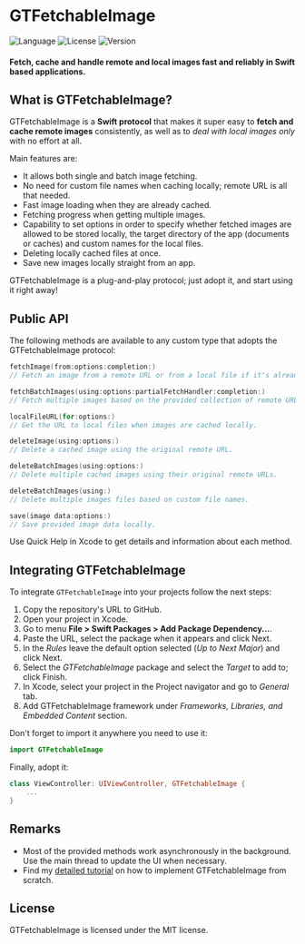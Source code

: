 # GTFetchableImage

![Language](https://img.shields.io/badge/Language-Swift-orange)
![License](https://img.shields.io/badge/License-MIT-brightgreen)
![Version](https://img.shields.io/badge/Version-1.0.0-blue)

#### Fetch, cache and handle remote and local images fast and reliably in Swift based applications.

## What is GTFetchableImage?

GTFetchableImage is a **Swift protocol** that makes it super easy to **fetch and cache remote images** consistently, as well as to *deal with local images only* with no effort at all.

Main features are:

* It allows both single and batch image fetching.
* No need for custom file names when caching locally; remote URL is all that needed.
* Fast image loading when they are already cached.  
* Fetching progress when getting multiple images.
* Capability to set options in order to specify whether fetched images are allowed to be stored locally, the target directory of the app (documents or caches) and custom names for the local files.
* Deleting locally cached files at once.
* Save new images locally straight from an app.

GTFetchableImage is a plug-and-play protocol; just adopt it, and start using it right away!

## Public API

The following methods are available to any custom type that adopts the GTFetchableImage protocol:

```swift
fetchImage(from:options:completion:)
// Fetch an image from a remote URL or from a local file if it's already cached.

fetchBatchImages(using:options:partialFetchHandler:completion:)
// Fetch multiple images based on the provided collection of remote URLs.

localFileURL(for:options:)
// Get the URL to local files when images are cached locally. 

deleteImage(using:options:)
// Delete a cached image using the original remote URL.

deleteBatchImages(using:options:)
// Delete multiple cached images using their original remote URLs.

deleteBatchImages(using:)
// Delete multiple images files based on custom file names.

save(image data:options:)
// Save provided image data locally.
```

Use Quick Help in Xcode to get details and information about each method.

## Integrating GTFetchableImage

To integrate `GTFetchableImage` into your projects follow the next steps:

1. Copy the repository's URL to GitHub.
2. Open your project in Xcode.
3. Go to menu **File > Swift Packages > Add Package Dependency...**.
4. Paste the URL, select the package when it appears and click Next.
5. In the *Rules* leave the default option selected (*Up to Next Major*) and click Next.
6. Select the *GTFetchableImage* package and select the *Target* to add to; click Finish.
7. In Xcode, select your project in the Project navigator and go to *General* tab.
8. Add GTFetchableImage framework under *Frameworks, Libraries, and Embedded Content* section.

Don't forget to import it anywhere you need to use it:

```swift
import GTFetchableImage
```

Finally, adopt it:

```swift
class ViewController: UIViewController, GTFetchableImage {
    ...
}
```

## Remarks

* Most of the provided methods work asynchronously in the background. Use the main thread to update the UI when necessary.
* Find my [detailed tutorial](https://gtiapps.com/?p=5295) on how to implement GTFetchableImage from scratch.  

## License

GTFetchableImage is licensed under the MIT license.

